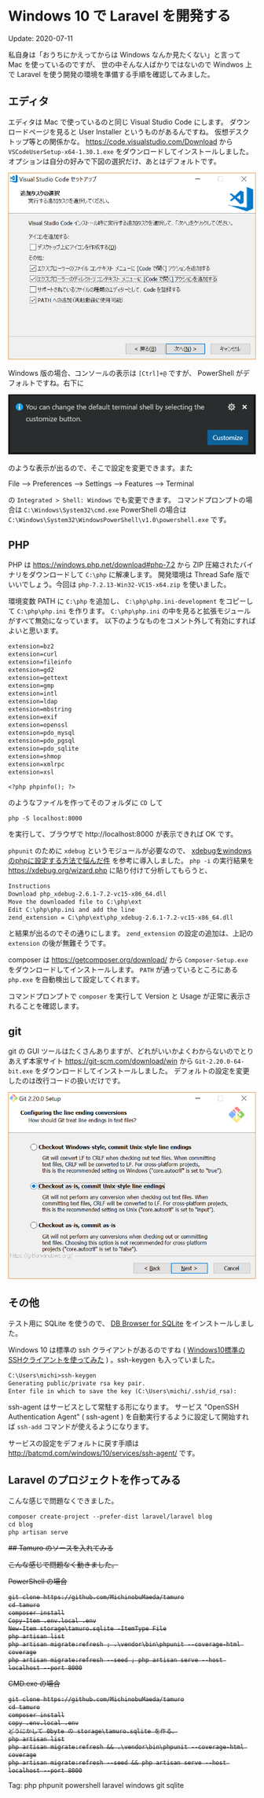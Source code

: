 # Windows 10 で Laravel を開発する

Update: 2020-07-11


私自身は「おうちにかえってからは Windows なんか見たくない」と言って Mac を使っているのですが、
世の中そんな人ばかりではないので Windwos 上で Laravel を使う開発の環境を準備する手順を確認してみました。

## エディタ

エディタは Mac で使っているのと同じ Visual Studio Code にします。
ダウンロードページを見ると User Installer というものがあるんですね。
仮想デスクトップ等との関係かな。
https://code.visualstudio.com/Download
から ``VSCodeUserSetup-x64-1.30.1.exe`` をダウンロードしてインストールしました。
オプションは自分の好みで下図の選択だけ、あとはデフォルトです。

![](vscode-01.png)

Windows 版の場合、コンソールの表示は ``[Ctrl]+@`` ですが、
PowerShell がデフォルトですね。右下に

![](vscode-02.png)

のような表示が出るので、そこで設定を変更できます。また

File --> Preferences --> Settings --> Features --> Terminal

の ``Integrated > Shell: Windows`` でも変更できます。
コマンドプロンプトの場合は ``C:\Windows\System32\cmd.exe``
PowerShell の場合は ``C:\Windows\System32\WindowsPowerShell\v1.0\powershell.exe``
です。

## PHP

PHP は https://windows.php.net/download#php-7.2 から
ZIP 圧縮されたバイナリをダウンロードして ``C:\php`` に解凍します。
開発環境は Thread Safe 版でいいでしょう。今回は
``php-7.2.13-Win32-VC15-x64.zip`` を使いました。

環境変数 PATH に ``C:\php`` を追加し、
``C:\php\php.ini-development`` をコピーして ``C:\php\php.ini`` を作ります。
``C:\php\php.ini`` の中を見ると拡張モジュールがすべて無効になっています。
以下のようなものをコメント外して有効にすればよいと思います。

```
extension=bz2
extension=curl
extension=fileinfo
extension=gd2
extension=gettext
extension=gmp
extension=intl
extension=ldap
extension=mbstring
extension=exif
extension=openssl
extension=pdo_mysql
extension=pdo_pgsql
extension=pdo_sqlite
extension=shmop
extension=xmlrpc
extension=xsl
```

```
<?php phpinfo(); ?>
```

のようなファイルを作ってそのフォルダに ``CD`` して

```
php -S localhost:8000
```

を実行して、ブラウザで http://localhost:8000 が表示できれば OK です。

``phpunit`` のために ``xdebug`` というモジュールが必要なので、
[xdebugをwindowsのphpに設定する方法で悩んだ件](https://qiita.com/f_uto/items/bd5b2309ea415a6de1ca)
を参考に導入しました。
``php -i`` の実行結果を
https://xdebug.org/wizard.php
に貼り付けて分析してもらうと、

```
Instructions
Download php_xdebug-2.6.1-7.2-vc15-x86_64.dll
Move the downloaded file to C:\php\ext
Edit C:\php\php.ini and add the line
zend_extension = C:\php\ext\php_xdebug-2.6.1-7.2-vc15-x86_64.dll
```

と結果が出るのでその通りにします。
``zend_extension`` の設定の追加は、上記の ``extension`` の後が無難そうです。

composer は https://getcomposer.org/download/ から
``Composer-Setup.exe`` をダウンロードしてインストールします。
``PATH`` が通っているところにある ``php.exe`` を自動検出して設定してくれます。

コマンドプロンプトで ``composer`` を実行して Version と Usage が正常に表示されることを確認します。

## git

git の GUI ツールはたくさんありますが、どれがいいかよくわからないのでとりあえず本家サイト
https://git-scm.com/download/win から
``Git-2.20.0-64-bit.exe`` をダウンロードしてインストールしました。
デフォルトの設定を変更したのは改行コードの扱いだけです。

![](git-01.png)

## その他

テスト用に SQLite を使うので、
[DB Browser for SQLite](http://sqlitebrowser.org/)
をインストールしました。

Windows 10 は標準の ssh クライアントがあるのですね (
[Windows10標準のSSHクライアントを使ってみた](https://www.onebizlife.com/windows10-ssh-client-1980)
) 。ssh-keygen も入っていました。

```
C:\Users\michi>ssh-keygen
Generating public/private rsa key pair.
Enter file in which to save the key (C:\Users\michi/.ssh/id_rsa):
```

ssh-agent はサービスとして常駐する形になります。
サービス "OpenSSH Authentication Agent" ( ssh-agent )
を自動実行するように設定して開始すれば
``ssh-add`` コマンドが使えるようになります。

サービスの設定をデフォルトに戻す手順は
http://batcmd.com/windows/10/services/ssh-agent/
です。



## Laravel のプロジェクトを作ってみる

こんな感じで問題なくできました。

```
composer create-project --prefer-dist laravel/laravel blog
cd blog
php artisan serve
```
<del>
## Tamuro のソースを入れてみる

こんな感じで問題なく動きました。

PowerShell の場合

```
git clone https://github.com/MichinobuMaeda/tamuro
cd tamuro
composer install
Copy-Item .env.local .env
New-Item storage\tamuro.sqlite -ItemType File
php artisan list
php artisan migrate:refresh ; .\vendor\bin\phpunit --coverage-html coverage
php artisan migrate:refresh --seed ; php artisan serve --host localhost --port 8000
```

CMD.exe の場合

```
git clone https://github.com/MichinobuMaeda/tamuro
cd tamuro
composer install
copy .env.local .env
どうにかして 0byte の storage\tamuro.sqlite を作る。
php artisan list
php artisan migrate:refresh && .\vendor\bin\phpunit --coverage-html coverage
php artisan migrate:refresh --seed && php artisan serve --host localhost --port 8000
```
</del>
Tag: php phpunit powershell laravel windows git sqlite


